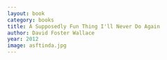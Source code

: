 ```yaml
---
layout: book
category: books
title: A Supposedly Fun Thing I'll Never Do Again
author: David Foster Wallace
year: 2012
image: asftinda.jpg
---
```

